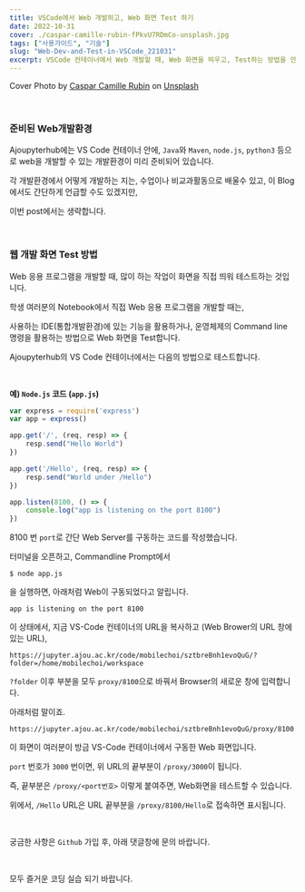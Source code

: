 ```yaml
---
title: VSCode에서 Web 개발하고, Web 화면 Test 하기
date: 2022-10-31
cover: ./caspar-camille-rubin-fPkvU7RDmCo-unsplash.jpg
tags: ["사용가이드", "기술"]
slug: "Web-Dev-and-Test-in-VSCode_221031"
excerpt: VSCode 컨테이너에서 Web 개발할 때, Web 화면을 띄우고, Test하는 방법을 안내합니다.
---
```


Cover Photo by <a href="https://unsplash.com/@casparrubin?utm_source=unsplash&utm_medium=referral&utm_content=creditCopyText">Caspar Camille Rubin</a> on <a href="https://unsplash.com/s/photos/website?utm_source=unsplash&utm_medium=referral&utm_content=creditCopyText">Unsplash</a>

<br/>


### 준비된 Web개발환경

Ajoupyterhub에는 VS Code 컨테이너 안에, `Java`와 `Maven`, `node.js`, `python3` 등으로 web을 개발할 수 있는 개발환경이 미리 준비되어 있습니다.

각 개발환경에서 어떻게 개발하는 지는, 수업이나 비교과활동으로 배울수 있고, 이 Blog에서도 간단하게 언급할 수도 있겠지만, 

이번 post에서는 생략합니다.

<br/>

### 웹 개발 화면 Test 방법

Web 응용 프로그램을 개발할 때, 많이 하는 작업이 화면을 직접 띄워 테스트하는 것입니다. 

학생 여러분의 Notebook에서 직접 Web 응용 프로그램을 개발할 때는, 

사용하는 IDE(통합개발환경)에 있는 기능을 활용하거나, 운영체제의 Command line 명령을 활용하는 방법으로 Web 화면을 Test합니다.

Ajoupyterhub의 VS Code 컨테이너에서는 다음의 방법으로 테스트합니다.

<br/>

 **예) `Node.js` 코드 (`app.js`)**

``` javascript
var express = require('express')
var app = express()

app.get('/', (req, resp) => {
    resp.send("Hello World")
})

app.get('/Hello', (req, resp) => {
    resp.send("World under /Hello")
})

app.listen(8100, () => {
    console.log("app is listening on the port 8100")
})
```

8100 번 `port`로 간단 Web Server를 구동하는 코드를 작성했습니다.

터미널을 오픈하고, Commandline Prompt에서

``` 
$ node app.js
```

을 실행하면, 아래처럼 Web이 구동되었다고 알립니다.

```
app is listening on the port 8100
```

이 상태에서, 지금 VS-Code 컨테이너의 URL을 복사하고 (Web Brower의 URL 창에 있는 URL), 

```
https://jupyter.ajou.ac.kr/code/mobilechoi/sztbreBnh1evoQuG/?folder=/home/mobilechoi/workspace
```
`?folder` 이후 부분을 모두 `proxy/8100`으로 바꿔서 Browser의 새로운 창에 입력합니다.

아래처럼 말이죠.
```
https://jupyter.ajou.ac.kr/code/mobilechoi/sztbreBnh1evoQuG/proxy/8100
```

이 화면이 여러분이 방금 VS-Code 컨테이너에서 구동한 Web 화면입니다.

`port` 번호가 `3000` 번이면, 위 URL의 끝부분이 `/proxy/3000`이 됩니다.

즉, 끝부분은 `/proxy/<port번호>` 이렇게 붙여주면, Web화면을 테스트할 수 있습니다.



위에서, `/Hello` URL은 URL 끝부분을 `/proxy/8100/Hello`로 접속하면 표시됩니다.

<br/>

궁금한 사항은 `Github` 가입 후, 아래 댓글창에 문의 바랍니다.

<br/>

모두 즐거운 코딩 실습 되기 바랍니다.



